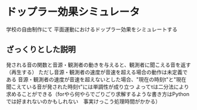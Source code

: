 # ドップラー効果シミュレータ
学校の自由制作にて
平面運動におけるドップラー効果をシミュレートする

## ざっくりとした説明
発される音の関数と音源・観測者の動きを与えると、観測者に聞こえる音を返す（再生する）
ただし音源・観測者の速度が音速を超える場合の動作は未定義である
音源・観測者の速度が音速を超えないとした場合、"現在の時刻t"と"現在聞こえている音が発された時刻τ"には単調性が成り立つ
よってτは二分法により求めることができる（forやら何やらでごりごり求解するような書き方はPythonでは好まれないのかもしれない　事実けっこう処理時間がかかる）
